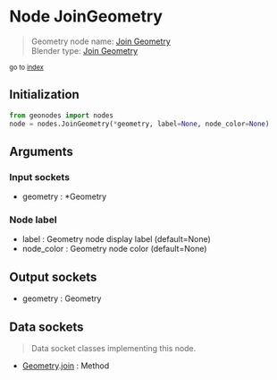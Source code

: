 
# Node JoinGeometry

> Geometry node name: [Join Geometry](https://docs.blender.org/manual/en/latest/modeling/geometry_nodes/geometry/join_geometry.html)<br>
  Blender type: [Join Geometry](https://docs.blender.org/api/current/bpy.types.GeometryNodeJoinGeometry.html)
  
<sub>go to [index](/docs/index.md)</sub>

## Initialization

```python
from geonodes import nodes
node = nodes.JoinGeometry(*geometry, label=None, node_color=None)
```



## Arguments


### Input sockets

- geometry : *Geometry

### Node label

- label : Geometry node display label (default=None)
- node_color : Geometry node color (default=None)

## Output sockets

- geometry : Geometry

## Data sockets

> Data socket classes implementing this node.
  
  
- [Geometry](/docs/sockets/Geometry.md).[join](/docs/sockets/Geometry.md#join) : Method
  
